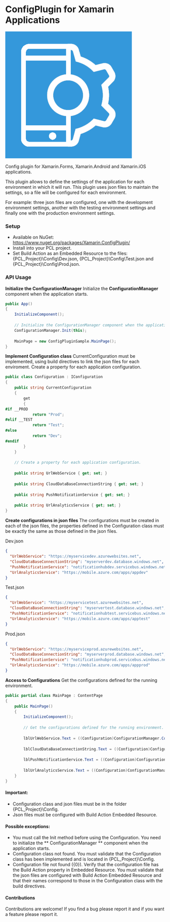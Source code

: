 # ConfigPlugin for Xamarin Applications

![ConfigPlugin Logo](https://raw.githubusercontent.com/AgustinBonilla/ConfigPlugin/master/art/icon.png)

Config plugin for Xamarin.Forms, Xamarin.Android and Xamarin.iOS applications.

This plugin allows to define the settings of the application for each environment in which it will run. This plugin uses json files to maintain the settings, so a file will be configured for each environment.

For example: three json files are configured, one with the development environment settings, another with the testing environment settings and finally one with the production environment settings.

### Setup
* Available on NuGet: https://www.nuget.org/packages/Xamarin.ConfigPlugin/
* Install into your PCL project.
* Set Build Action as an Embedded Resource to the files: {PCL_Project}\Config\Dev.json, {PCL_Project}\Config\Test.json and {PCL_Project}\Config\Prod.json.


### API Usage

**Initialize the ConfigurationManager**
Initialize the **ConfigurationManager** component when the application starts.
```csharp
public App()
{
    InitializeComponent();

    // Initialize the ConfigurationManager component when the application starts.
    ConfigurationManager.Init(this);

    MainPage = new ConfigPluginSample.MainPage();
}
```

**Implement Configuration class**
CurrentConfiguration must be implemented, using build directives to link the json files for each enviroment.
Create a property for each application configuration.
```csharp
public class Configuration : IConfiguration
{
    public string CurrentConfiguration
    {
        get
        {
#if __PROD
            return "Prod";
#elif __TEST
            return "Test";
#else
            return "Dev";
#endif
        }
    }

    // Create a property for each application configuration.

    public string UrlWebService { get; set; }

    public string CloudDataBaseConnectionString { get; set; }

    public string PushNotificationService { get; set; }

    public string UrlAnalyticsService { get; set; }
}
```

**Create configurations in json files**
The configurations must be created in each of the json files, the properties defined in the Configuration class must be exactly the same as those defined in the json files.

Dev.json
```json
{
  "UrlWebService": "https://myservicedev.azurewebsites.net",
  "CloudDataBaseConnectionString": "myserverdev.database.windows.net",
  "PushNotificationService": "notificationhubdev.servicebus.windows.net",
  "UrlAnalyticsService": "https://mobile.azure.com/apps/appdev"
}
```

Test.json
```json
{
  "UrlWebService": "https://myservicetest.azurewebsites.net",
  "CloudDataBaseConnectionString": "myservertest.database.windows.net",
  "PushNotificationService": "notificationhubtest.servicebus.windows.net",
  "UrlAnalyticsService": "https://mobile.azure.com/apps/apptest"
}
```

Prod.json
```json
{
  "UrlWebService": "https://myserviceprod.azurewebsites.net",
  "CloudDataBaseConnectionString": "myserverprod.database.windows.net",
  "PushNotificationService": "notificationhubprod.servicebus.windows.net",
  "UrlAnalyticsService": "https://mobile.azure.com/apps/appprod"
}
```

**Access to Configurations**
Get the configurations defined for the running environment.
```csharp
public partial class MainPage : ContentPage
{
    public MainPage()
    {
        InitializeComponent();

        // Get the configurations defined for the running environment.

        lblUrlWebService.Text = ((Configuration)ConfigurationManager.Configuration).UrlWebService;

        lblCloudDataBaseConnectionString.Text = ((Configuration)ConfigurationManager.Configuration).CloudDataBaseConnectionString;

        lblPushNotificationService.Text = ((Configuration)ConfigurationManager.Configuration).PushNotificationService;

        lblUrlAnalyticsService.Text = ((Configuration)ConfigurationManager.Configuration).UrlAnalyticsService;
    }
}
```

#### Important:
* Configuration class and json files must be in the folder {PCL_Project}\Config\.
* Json files must be configured with Build Action Embedded Resource.

#### Possible exceptions:
* You must call the Init method before using the Configuration. You need to initialize the ** ConfigurationManager ** component when the application starts.
* Configuration class not found. You must validate that the Configuration class has been implemented and is located in {PCL_Project}\Config\.
* Configuration file not found ({0}). Verify that the configuration file has the Build Action property in Embedded Resource. You must validate that the json files are configured with Build Action Embedded Resource and that their names correspond to those in the Configuration class with the build directives.

#### Contributions
Contributions are welcome! If you find a bug please report it and if you want a feature please report it.
